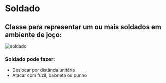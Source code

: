 # Soldado

## Classe para representar um ou mais soldados em ambiente de jogo:

![soldado](https://4.bp.blogspot.com/-ZqMeVhkWJrE/U_j0Vdv3hwI/AAAAAAABpJM/OBpkOStXNuI/s1600/s68.gif)

### Soldado pode fazer:

- Deslocar por distância unitária
- Atacar com fuzil, baioneta ou punho

